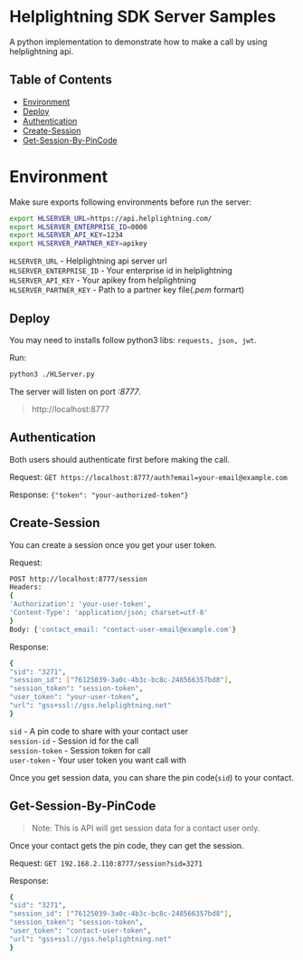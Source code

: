 # Helplightning SDK Server Samples

A python implementation to demonstrate how to make a call by using helplightning api.  

## Table of Contents
-  [Environment](#environment)
-  [Deploy](#deploy)
-  [Authentication](#authentication)
-  [Create-Session](#create-session)
- [Get-Session-By-PinCode](#Get-Session-By-PinCode)

# Environment

Make sure exports following environments before run the server:
```sh
export HLSERVER_URL=https://api.helplightning.com/
export HLSERVER_ENTERPRISE_ID=0000
export HLSERVER_API_KEY=1234
export HLSERVER_PARTNER_KEY=apikey
```
`HLSERVER_URL` - Helplightning api server url  
`HLSERVER_ENTERPRISE_ID` - Your enterprise id in helplightning  
`HLSERVER_API_KEY` - Your apikey from helplightning  
`HLSERVER_PARTNER_KEY` - Path to a partner key file(*.pem* formart)  

## Deploy
You may need to installs follow python3 libs: `requests, json, jwt`.  

Run:
```sh
python3 ./HLServer.py
```
The server will listen on port *:8777*. 
> http://localhost:8777

## Authentication

Both users should authenticate first before making the call.  

Request: `GET https://localhost:8777/auth?email=your-email@example.com`  

Response:  `{"token": "your-authorized-token"}`  

## Create-Session

You can create a session once you get your user token.  

Request: 
```sh
POST http://localhost:8777/session
Headers: 
{
'Authorization': 'your-user-token', 
'Content-Type': 'application/json; charset=utf-8'
}
Body: {'contact_email: "contact-user-email@example.com'}
```

Response:
```sh
{
"sid": "3271",
"session_id": ["76125039-3a0c-4b3c-bc8c-248566357bd8"],
"session_token": "session-token",
"user_token": "your-user-token",
"url": "gss+ssl://gss.helplightning.net"
}
```
`sid` - A pin code to share with your contact user  
`session-id` - Session id for the call  
`session-token` - Session token for call  
`user-token` - Your user token you want call with

Once you get session data, you can share the pin code(`sid`) to your contact. 
 
## Get-Session-By-PinCode

> Note: This is API will get session data for a contact user only.

Once your contact gets the pin code, they can get the session.  

Request: `GET 192.168.2.110:8777/session?sid=3271`  

Response:
```sh
{
"sid": "3271",
"session_id": ["76125039-3a0c-4b3c-bc8c-248566357bd8"],
"session_token": "session-token",
"user_token": "contact-user-token",
"url": "gss+ssl://gss.helplightning.net"
}
```
